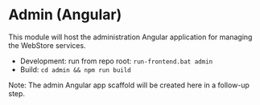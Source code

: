 # Admin (Angular)

This module will host the administration Angular application for managing the WebStore services.

- Development: run from repo root: `run-frontend.bat admin`
- Build: `cd admin && npm run build`

Note: The admin Angular app scaffold will be created here in a follow-up step.
